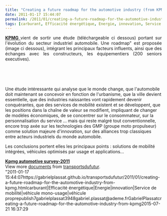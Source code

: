 ```yaml
---
title: "Creating a future roadmap for the automotive industry (from KPMG)"
date: 2011-01-17 15:44:07
permalink: /2011/01/creating-a-future-roadmap-for-the-automotive-industry-from-kpmg.html
tags: [carburant, Efficacité énergétique, Energie, innovation, Service de mobilité, véhicule mono-usage, véhicule propre]
---
```


<p style="text-align: justify"><strong><a href="http://www.kpmg.fr/" target="_blank">KPMG </a></strong>vient de sortir une étude (téléchargeable ci dessous) portant sur l'évolution du secteur industriel automobile. Une roadmap" est proposée (image ci dessous), intégrant les principaux facteurs influents, ainsi que des échanges avec les constructeurs, les équipementiers (200 seniors executives).</p> <p style=""text-align: justify""><a href="https://gabrielplassat.github.io/transportsdufutur/wp-content/uploads/sites/6/old/6a0120a66d2ad4970b0147e1aabdac970b-pi.jpg""><img alt=""Kpmg roadmap"" class=""asset  asset-image at-xid-6a0120a66d2ad4970b0147e1aabdac970b"" src=""/wp-content/uploads/sites/6/old/6a0120a66d2ad4970b0147e1aabdac970b-500wi.jpg"" style=""margin-left: automargin-right: auto"" title=""Kpmg roadmap"" /></a>  </p>  <!--more-->  <br /> <br />Une étude intéressante qui analyse que le monde change, que l'automobile doit maintenant se concevoir en fonction de l'urbanisme, que la ville devient essentielle, que des industries naissantes vont rapidement devenir conquérantes, que des services de mobilité existent et se développent, que les positions dans la chaîne de valeur se modifient, impliquant de changer de modèles économiques, de se concentrer sur le consommateur, sur la personnalisation du service ... mais qui reste malgré tout conventionnelle, encore trop axée sur les technologies des GMP (groupe moto propulseur) comme solution majeure d'innovation, sur des alliances trop classiques entre acteurs industriels du monde automobile. <p style=""text-align: justify"">Les conclusions portent elles les principaux points : solutions de mobilité intégrées, véhicules optimisés par usage et applications...</p> <div id=""__ss_6599530"" style=""width: 477px""><strong style=""margin: 12px 0 4px""><a href=""http://www.slideshare.net/transportsdufutur/kpmg-automotive-survey2011"" title=""Kpmg automotive survey-2011"">Kpmg automotive survey-2011</a></strong>        <div style=""padding: 5px 0 12px"">View more <a href=""http://www.slideshare.net/"">documents</a> from <a href=""http://www.slideshare.net/transportsdufutur"">transportsdufutur</a>.</div> </div>"2011-01-17 15:44:07https://gabrielplassat.github.io/transportsdufutur/2011/01/creating-a-future-roadmap-for-the-automotive-industry-from-kpmg.htmlcarburant|Efficacité énergétique|Energie|innovation|Service de mobilité|véhicule mono-usage|véhicule proprepublish7gabrielplassat3948gabriel.plassat@ademe.frGabrielPlassatcreating-a-future-roadmap-for-the-automotive-industry-from-kpmg2015-07-21 16:37:29

